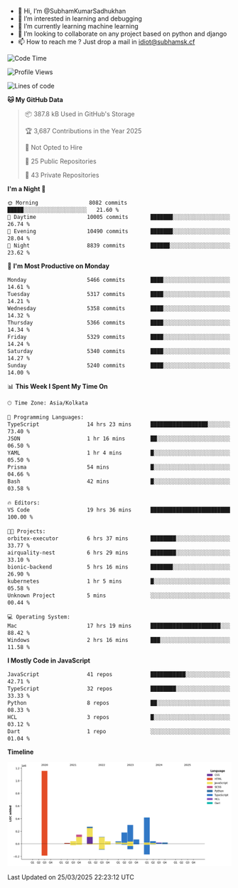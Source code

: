 - 👋 Hi, I’m @SubhamKumarSadhukhan
- 👀 I’m interested in learning and debugging
- 🌱 I’m currently learning machine learning
- 💞️ I’m looking to collaborate on any project based on python and django
- 📫 How to reach me ?
      Just drop a mail in idiot@subhamsk.cf

<!---
SubhamKumarSadhukhan/SubhamKumarSadhukhan is a ✨ special ✨ repository because its `README.md` (this file) appears on your GitHub profile.
You can click the Preview link to take a look at your changes.
--->


<!--START_SECTION:waka-->
![Code Time](http://img.shields.io/badge/Code%20Time-2%2C803%20hrs%206%20mins-blue)

![Profile Views](http://img.shields.io/badge/Profile%20Views-3-blue)

![Lines of code](https://img.shields.io/badge/From%20Hello%20World%20I%27ve%20Written-2.8%20million%20lines%20of%20code-blue)

**🐱 My GitHub Data** 

> 📦 387.8 kB Used in GitHub's Storage 
 > 
> 🏆 3,687 Contributions in the Year 2025
 > 
> 🚫 Not Opted to Hire
 > 
> 📜 25 Public Repositories 
 > 
> 🔑 43 Private Repositories 
 > 
**I'm a Night 🦉** 

```text
🌞 Morning                8082 commits        █████░░░░░░░░░░░░░░░░░░░░   21.60 % 
🌆 Daytime                10005 commits       ███████░░░░░░░░░░░░░░░░░░   26.74 % 
🌃 Evening                10490 commits       ███████░░░░░░░░░░░░░░░░░░   28.04 % 
🌙 Night                  8839 commits        ██████░░░░░░░░░░░░░░░░░░░   23.62 % 
```
📅 **I'm Most Productive on Monday** 

```text
Monday                   5466 commits        ████░░░░░░░░░░░░░░░░░░░░░   14.61 % 
Tuesday                  5317 commits        ████░░░░░░░░░░░░░░░░░░░░░   14.21 % 
Wednesday                5358 commits        ████░░░░░░░░░░░░░░░░░░░░░   14.32 % 
Thursday                 5366 commits        ████░░░░░░░░░░░░░░░░░░░░░   14.34 % 
Friday                   5329 commits        ████░░░░░░░░░░░░░░░░░░░░░   14.24 % 
Saturday                 5340 commits        ████░░░░░░░░░░░░░░░░░░░░░   14.27 % 
Sunday                   5240 commits        ████░░░░░░░░░░░░░░░░░░░░░   14.00 % 
```


📊 **This Week I Spent My Time On** 

```text
🕑︎ Time Zone: Asia/Kolkata

💬 Programming Languages: 
TypeScript               14 hrs 23 mins      ██████████████████░░░░░░░   73.40 % 
JSON                     1 hr 16 mins        ██░░░░░░░░░░░░░░░░░░░░░░░   06.50 % 
YAML                     1 hr 4 mins         █░░░░░░░░░░░░░░░░░░░░░░░░   05.50 % 
Prisma                   54 mins             █░░░░░░░░░░░░░░░░░░░░░░░░   04.66 % 
Bash                     42 mins             █░░░░░░░░░░░░░░░░░░░░░░░░   03.58 % 

🔥 Editors: 
VS Code                  19 hrs 36 mins      █████████████████████████   100.00 % 

🐱‍💻 Projects: 
orbitex-executor         6 hrs 37 mins       ████████░░░░░░░░░░░░░░░░░   33.77 % 
airquality-nest          6 hrs 29 mins       ████████░░░░░░░░░░░░░░░░░   33.10 % 
bionic-backend           5 hrs 16 mins       ███████░░░░░░░░░░░░░░░░░░   26.90 % 
kubernetes               1 hr 5 mins         █░░░░░░░░░░░░░░░░░░░░░░░░   05.58 % 
Unknown Project          5 mins              ░░░░░░░░░░░░░░░░░░░░░░░░░   00.44 % 

💻 Operating System: 
Mac                      17 hrs 19 mins      ██████████████████████░░░   88.42 % 
Windows                  2 hrs 16 mins       ███░░░░░░░░░░░░░░░░░░░░░░   11.58 % 
```

**I Mostly Code in JavaScript** 

```text
JavaScript               41 repos            ███████████░░░░░░░░░░░░░░   42.71 % 
TypeScript               32 repos            ████████░░░░░░░░░░░░░░░░░   33.33 % 
Python                   8 repos             ██░░░░░░░░░░░░░░░░░░░░░░░   08.33 % 
HCL                      3 repos             █░░░░░░░░░░░░░░░░░░░░░░░░   03.12 % 
Dart                     1 repo              ░░░░░░░░░░░░░░░░░░░░░░░░░   01.04 % 
```



**Timeline**

![Lines of Code chart](https://raw.githubusercontent.com/SubhamKumarSadhukhan/SubhamKumarSadhukhan/main/assets/bar_graph.png)


 Last Updated on 25/03/2025 22:23:12 UTC
<!--END_SECTION:waka-->
